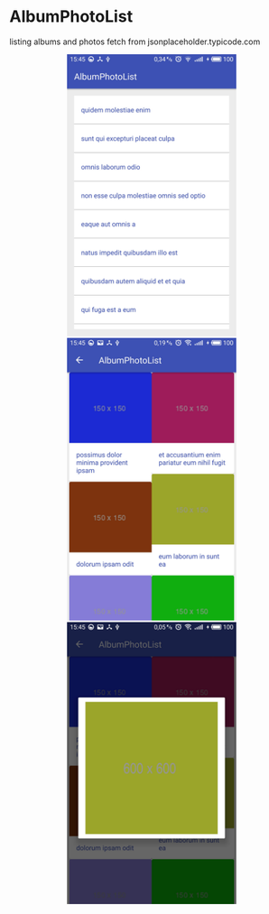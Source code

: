 # AlbumPhotoList
listing albums and photos fetch from jsonplaceholder.typicode.com

<p align="center">
  <img src="https://github.com/sinancakir/AlbumPhotoList/blob/master/art/list_albums.jpg" width="300"/>
  <img src="https://github.com/sinancakir/AlbumPhotoList/blob/master/art/list_photos.jpg" width="300"/>
  <img src="https://github.com/sinancakir/AlbumPhotoList/blob/master/art/single_photo.jpg" width="300"/>
</p>

